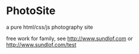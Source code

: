 # PhotoSite
a pure html/css/js photography site

free work for family, see http://www.sundlof.com or http://www.sundlof.com/test
